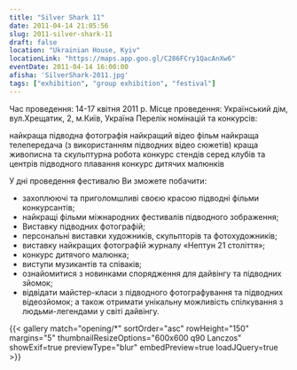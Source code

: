 ```yaml
---
title: "Silver Shark 11"
date: 2011-04-14 21:05:56
slug: 2011-silver-shark-11
draft: false
location: "Ukrainian House, Kyiv"
locationLink: "https://maps.app.goo.gl/C286FCry1QacAnXw6"
eventDate: 2011-04-14 16:00:00
afisha: 'SilverShark-2011.jpg'
tags: ["exhibition", "group exhibition", "festival"]
---
```


Час проведення: 14-17 квітня 2011 р.
Місце проведення: Український дім, вул.Хрещатик, 2, м.Київ, Україна
Перелік номінацій та конкурсів:

найкраща підводна фотографія
найкращий відео фільм
найкраща телепередача (з використанням підводних відео сюжетів)
краща живописна та скульптурна робота
конкурс стендів серед клубів та центрів підводного плавання
конкурс дитячих малюнків
 

 

У дні проведення фестивалю Ви зможете побачити:

- захоплюючі та приголомшливі своєю красою підводні фільми конкурсантів;
- найкращі фільми міжнародних фестивалів підводного зображення;
- Виставку підводних фотографій;
- персональні виставки художників, скульпторів та фотохудожників;
- виставку найкращих фотографій журналу «Нептун 21 століття»;
- конкурс дитячого малюнка;
- виступи музикантів та співаків;
- ознайомитися з новинками спорядження для дайвінгу та підводних зйомок;
- відвідати майстер-класи з підводного фотографування та підводних відеозйомок;
а також отримати унікальну можливість спілкування з людьми-легендами у світі дайвінгу.

{{< gallery match="opening/*" sortOrder="asc" rowHeight="150" margins="5" thumbnailResizeOptions="600x600 q90 Lanczos" showExif=true previewType="blur" embedPreview=true loadJQuery=true >}}
